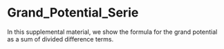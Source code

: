 # Grand_Potential_Serie
In this supplemental material, we show the formula for the grand potential as a sum of divided difference terms.
